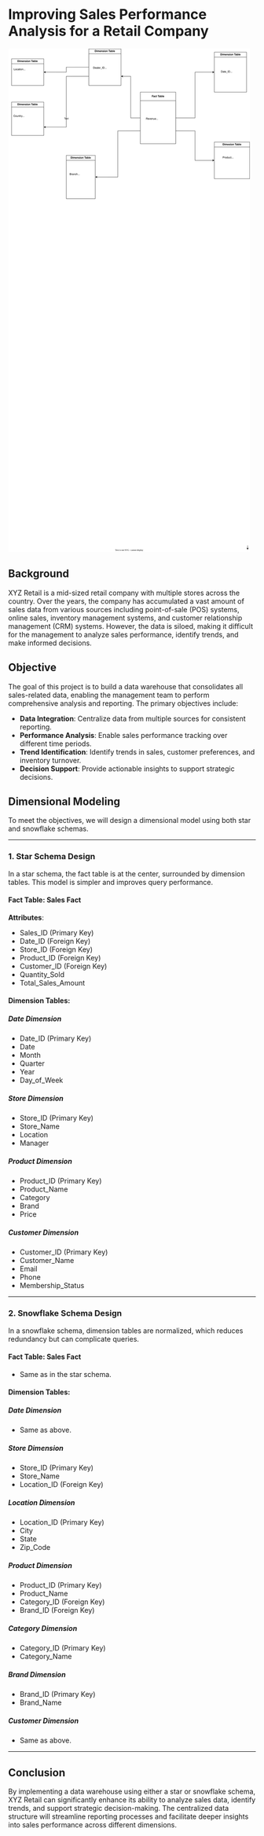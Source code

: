 
# Improving Sales Performance Analysis for a Retail Company

![star&snowflake](01StarAndSnowflake.drawio.svg)

## Background
XYZ Retail is a mid-sized retail company with multiple stores across the country. Over the years, the company has accumulated a vast amount of sales data from various sources including point-of-sale (POS) systems, online sales, inventory management systems, and customer relationship management (CRM) systems. However, the data is siloed, making it difficult for the management to analyze sales performance, identify trends, and make informed decisions.

## Objective
The goal of this project is to build a data warehouse that consolidates all sales-related data, enabling the management team to perform comprehensive analysis and reporting. The primary objectives include:

- **Data Integration**: Centralize data from multiple sources for consistent reporting.
- **Performance Analysis**: Enable sales performance tracking over different time periods.
- **Trend Identification**: Identify trends in sales, customer preferences, and inventory turnover.
- **Decision Support**: Provide actionable insights to support strategic decisions.

## Dimensional Modeling
To meet the objectives, we will design a dimensional model using both star and snowflake schemas.

---

### 1. Star Schema Design
In a star schema, the fact table is at the center, surrounded by dimension tables. This model is simpler and improves query performance.

#### Fact Table: Sales Fact

**Attributes**:
- Sales_ID (Primary Key)
- Date_ID (Foreign Key)
- Store_ID (Foreign Key)
- Product_ID (Foreign Key)
- Customer_ID (Foreign Key)
- Quantity_Sold
- Total_Sales_Amount

#### Dimension Tables:

##### Date Dimension
- Date_ID (Primary Key)
- Date
- Month
- Quarter
- Year
- Day_of_Week

##### Store Dimension
- Store_ID (Primary Key)
- Store_Name
- Location
- Manager

##### Product Dimension
- Product_ID (Primary Key)
- Product_Name
- Category
- Brand
- Price

##### Customer Dimension
- Customer_ID (Primary Key)
- Customer_Name
- Email
- Phone
- Membership_Status

---

### 2. Snowflake Schema Design
In a snowflake schema, dimension tables are normalized, which reduces redundancy but can complicate queries.

#### Fact Table: Sales Fact
- Same as in the star schema.

#### Dimension Tables:

##### Date Dimension
- Same as above.

##### Store Dimension
- Store_ID (Primary Key)
- Store_Name
- Location_ID (Foreign Key)

##### Location Dimension
- Location_ID (Primary Key)
- City
- State
- Zip_Code

##### Product Dimension
- Product_ID (Primary Key)
- Product_Name
- Category_ID (Foreign Key)
- Brand_ID (Foreign Key)

##### Category Dimension
- Category_ID (Primary Key)
- Category_Name

##### Brand Dimension
- Brand_ID (Primary Key)
- Brand_Name

##### Customer Dimension
- Same as above.

---

## Conclusion
By implementing a data warehouse using either a star or snowflake schema, XYZ Retail can significantly enhance its ability to analyze sales data, identify trends, and support strategic decision-making. The centralized data structure will streamline reporting processes and facilitate deeper insights into sales performance across different dimensions.
